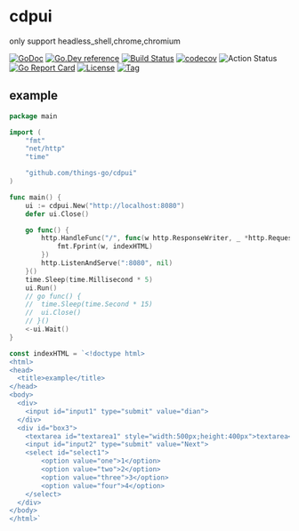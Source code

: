 # cdpui

only support headless_shell,chrome,chromium

[![GoDoc](https://godoc.org/github.com/things-go/cdpui?status.svg)](https://godoc.org/github.com/things-go/cdpui)
[![Go.Dev reference](https://img.shields.io/badge/go.dev-reference-blue?logo=go&logoColor=white)](https://pkg.go.dev/github.com/things-go/cdpui?tab=doc)
[![Build Status](https://www.travis-ci.com/things-go/cdpui.svg?branch=main)](https://www.travis-ci.com/things-go/cdpui)
[![codecov](https://codecov.io/gh/things-go/cdpui/branch/main/graph/badge.svg)](https://codecov.io/gh/things-go/cdpui)
![Action Status](https://github.com/things-go/cdpui/workflows/Go/badge.svg)
[![Go Report Card](https://goreportcard.com/badge/github.com/things-go/cdpui)](https://goreportcard.com/report/github.com/things-go/cdpui)
[![License](https://img.shields.io/github/license/things-go/cdpui)](https://github.com/things-go/cdpui/raw/master/LICENSE)
[![Tag](https://img.shields.io/github/v/tag/things-go/cdpui)](https://github.com/things-go/cdpui/tags)

## example 

[embedmd]:# (_example/main.go go)
```go
package main

import (
	"fmt"
	"net/http"
	"time"

	"github.com/things-go/cdpui"
)

func main() {
	ui := cdpui.New("http://localhost:8080")
	defer ui.Close()

	go func() {
		http.HandleFunc("/", func(w http.ResponseWriter, _ *http.Request) {
			fmt.Fprint(w, indexHTML)
		})
		http.ListenAndServe(":8080", nil)
	}()
	time.Sleep(time.Millisecond * 5)
	ui.Run()
	// go func() {
	// 	time.Sleep(time.Second * 15)
	// 	ui.Close()
	// }()
	<-ui.Wait()
}

const indexHTML = `<!doctype html>
<html>
<head>
  <title>example</title>
</head>
<body>
  <div>
	<input id="input1" type="submit" value="dian">
  </div>
  <div id="box3">
	<textarea id="textarea1" style="width:500px;height:400px">textarea</textarea><br><br>
	<input id="input2" type="submit" value="Next">
	<select id="select1">
		<option value="one">1</option>
		<option value="two">2</option>
		<option value="three">3</option>
		<option value="four">4</option>
	</select>
  </div>
</body>
</html>`
```
